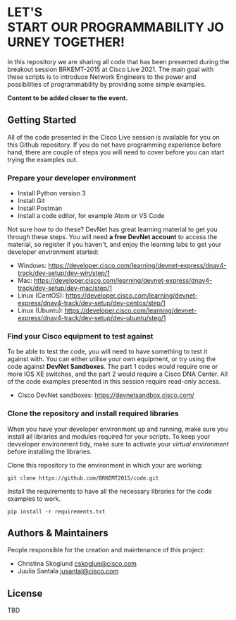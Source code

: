 # LET'S START OUR PROGRAMMABILITY JOURNEY TOGETHER!
In this repository we are sharing all code that has been presented during the breakout session BRKEMT-2015 at Cisco Live 2021. The main goal with these scripts is to introduce Network Engineers to the power and possibilities of programmability by providing some simple examples.

**Content to be added closer to the event.**



## Getting Started
All of the code presented in the Cisco Live session is available for you on this Github repository. If you do not have programming experience before hand, there are couple of steps you will need to cover before you can start trying the examples out.

### Prepare your developer environment
- Install Python version 3
- Install Git
- Install Postman
- Install a code editor, for example Atom or VS Code

Not sure how to do these? DevNet has great learning material to get you through these steps. You will need **a free DevNet account** to access the material, so register if you haven't, and enjoy the learning labs to get your developer environment started:
- Windows: https://developer.cisco.com/learning/devnet-express/dnav4-track/dev-setup/dev-win/step/1
- Mac: https://developer.cisco.com/learning/devnet-express/dnav4-track/dev-setup/dev-mac/step/1
- Linux (CentOS): https://developer.cisco.com/learning/devnet-express/dnav4-track/dev-setup/dev-centos/step/1
- Linux (Ubuntu): https://developer.cisco.com/learning/devnet-express/dnav4-track/dev-setup/dev-ubuntu/step/1

### Find your Cisco equipment to test against

To be able to test the code, you will need to have something to test it against with. You can either utilise your own equipment, or try using the code against **DevNet Sandboxes**. The part 1 codes would require one or more IOS XE switches, and the part 2 would require a Cisco DNA Center. All of the code examples presented in this session require read-only access.
- Cisco DevNet sandboxes: https://devnetsandbox.cisco.com/


### Clone the repository and install required libraries

When you have your developer environment up and running, make sure you install all libraries and modules required for your scripts. To keep your devveloper environment tidy, make sure to activate your *virtual environment* before installing the libraries.

Clone this repository to the environment in which your are working:

```
git clone https://github.com/BRKEMT2015/code.git
```

Install the requirements to have all the necessary libraries for the code examples to work.
```
pip install -r requirements.txt 
```


## Authors & Maintainers

People responsible for the creation and maintenance of this project:

- Christina Skoglund cskoglun@cisco.com
- Juulia Santala jusantal@cisco.com

## License

TBD